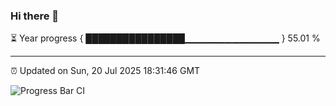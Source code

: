 ### Hi there 👋

⏳ Year progress { ████████████████▁▁▁▁▁▁▁▁▁▁▁▁▁▁ } 55.01 %

---

⏰ Updated on Sun, 20 Jul 2025 18:31:46 GMT

![Progress Bar CI](https://github.com/liununu/liununu/workflows/Progress%20Bar%20CI/badge.svg)
